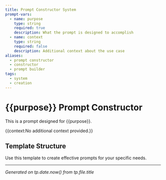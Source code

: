 ```yaml
---
title: Prompt Constructor System
prompt-vars:
  - name: purpose
    type: string
    required: true
    description: What the prompt is designed to accomplish
  - name: context
    type: string
    required: false
    description: Additional context about the use case
aliases:
  - prompt constructor
  - constructor
  - prompt builder
tags:
  - system
  - creation
---
```


# {{purpose}} Prompt Constructor

This is a prompt designed for {{purpose}}.

{{context:No additional context provided.}}

## Template Structure

Use this template to create effective prompts for your specific needs.

---

_Generated on tp.date.now() from tp.file.title_
